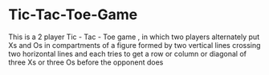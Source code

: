 # Tic-Tac-Toe-Game
This is a 2 player Tic - Tac - Toe game ,  in which two players alternately put Xs and Os in compartments of a figure formed by two vertical lines crossing two horizontal lines and each tries to get a row or column or diagonal of three Xs or three Os before the opponent does
